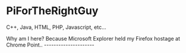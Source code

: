 # PiForTheRightGuy
C++, Java, HTML, PHP, Javascript, etc...

Why am I here? Because Microsoft Explorer held my Firefox hostage at Chrome Point.. ---------------------
